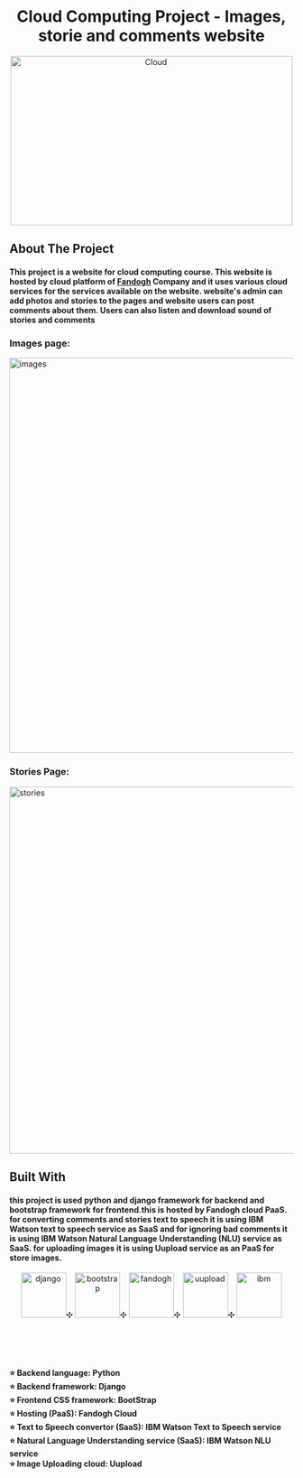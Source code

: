 
<h1 align="center" >Cloud Computing Project - Images, storie and comments website</h1>

<p align="center"  >  
  <img src="https://images.squarespace-cdn.com/content/v1/5e9e61184a2e5f4b613d5853/1589203361327-OKGR7H58GGGLKW4K1EY1/CC.gif" alt="Cloud" width="500" height="300">
  </p>



## About The Project
<h4 align="left" > This project is a website for cloud computing course. This website is hosted by cloud platform of   <a href="https://www.fandogh.cloud/"> Fandogh</a> Company and it uses various cloud services for the services available on the website. website's admin can add photos and stories to the pages and website users can post comments about them. Users can also listen and download sound of stories and comments </h4>
<p align="center" >
  <h3>Images page:</h3>
  <img src="https://s4.uupload.ir/files/image_59pm.jpg" alt="images" width="800" height="700">
  <h3>Stories Page:</h3>
  <img src="https://s4.uupload.ir/files/storie_b8xl.jpg" alt="stories" width="800" height="650">
</p>

## Built With
<h4> this project is used python and django framework for backend and bootstrap framework for frontend.this is hosted by Fandogh cloud PaaS. for converting comments and stories text to speech it is using IBM Watson text to speech service as SaaS and for ignoring bad comments it is using IBM Watson Natural Language Understanding (NLU) service as SaaS. for uploading images it is using Uupload service as an PaaS for store images.
  </h4>
<p align="center" > 
  <img src="https://styles.redditmedia.com/t5_2qh4v/styles/communityIcon_r1rcce3bp1241.png" alt="django" width="80" height="80">✣
  <img src="http://ajeetprofile.in/img/icons/skills_icons/bootstrap.jpg" alt="bootstrap" width="80" height="80">✣
  <img src="https://s4.uupload.ir/files/fandogh_ipp1.jpg" alt="fandogh" width="80" height="80">✣
  <img src="https://uupload.ir/css/images/logo3.png" alt="uupload" width="80" height="80">✣
  <img src="https://s4.uupload.ir/files/ibmw_nstn.jpg" alt="ibm" width="80" height="80">  
</p>
<br/><br/><br/> 
<h4>
  ⭐ Backend language: Python <br/>
  ⭐ Backend framework: Django<br/>
  ⭐ Frontend CSS framework: BootStrap<br/>
  ⭐ Hosting (PaaS): Fandogh Cloud<br/>
  ⭐ Text to Speech convertor (SaaS): IBM Watson Text to Speech service<br/>
  ⭐ Natural Language Understanding service (SaaS): IBM Watson NLU service<br/>
  ⭐ Image Uploading cloud: Uupload<br/>
  </h4>






